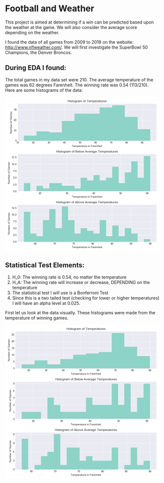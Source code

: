 # Football and Weather
This project is aimed at determining if a win can be predicted based upon the weather at the game. We will also consider the average score depending on the weather. 

I found the data of all games from 2009 to 2018 on the website: http://www.nflweather.com/. We will first investigate the SuperBowl 50 Champions, the Denver Broncos. 

## During  EDA I found:
The total games in my data set were 210. 
The average temperature of the games was 62 degrees Farenheit.
The winning rate was 0.54 (113/210).
Here are some histograms of the data:

![hist1](https://github.com/K-Nesbitt/football_weather/blob/master/images/temp_hist.png)

## Statistical Test Elements:
1. H_0: The winning rate is 0.54, no matter the temperature
2. H_A: The winning rate will increase or decrease, DEPENDING on the temperature
3. The statistical test I will use is a Bonferroni Test
4. Since this is a two tailed test (checking for lower or higher temperatures) I will have an alpha level at 0.025.

First let us look at the data visually. These histograms were made from the temperature of winning games.

![hist2](https://github.com/K-Nesbitt/football_weather/blob/master/images/temp_wins_hist.png)

